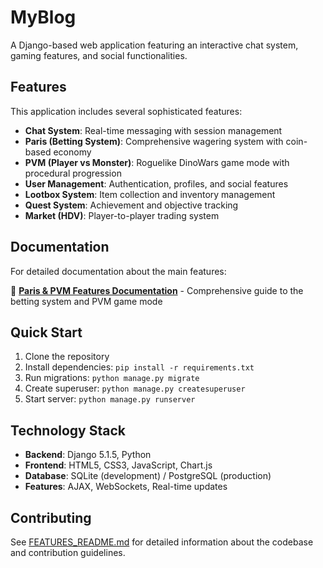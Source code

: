 # MyBlog

A Django-based web application featuring an interactive chat system, gaming features, and social functionalities.

## Features

This application includes several sophisticated features:

- **Chat System**: Real-time messaging with session management
- **Paris (Betting System)**: Comprehensive wagering system with coin-based economy
- **PVM (Player vs Monster)**: Roguelike DinoWars game mode with procedural progression
- **User Management**: Authentication, profiles, and social features
- **Lootbox System**: Item collection and inventory management
- **Quest System**: Achievement and objective tracking
- **Market (HDV)**: Player-to-player trading system

## Documentation

For detailed documentation about the main features:

📖 **[Paris & PVM Features Documentation](FEATURES_README.md)** - Comprehensive guide to the betting system and PVM game mode

## Quick Start

1. Clone the repository
2. Install dependencies: `pip install -r requirements.txt`
3. Run migrations: `python manage.py migrate`
4. Create superuser: `python manage.py createsuperuser`
5. Start server: `python manage.py runserver`

## Technology Stack

- **Backend**: Django 5.1.5, Python
- **Frontend**: HTML5, CSS3, JavaScript, Chart.js
- **Database**: SQLite (development) / PostgreSQL (production)
- **Features**: AJAX, WebSockets, Real-time updates

## Contributing

See [FEATURES_README.md](FEATURES_README.md) for detailed information about the codebase and contribution guidelines.